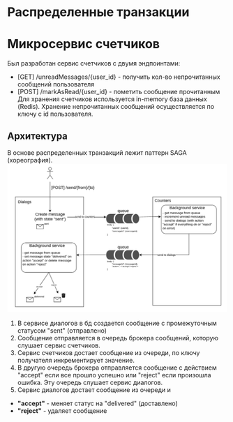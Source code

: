 # Распределенные транзакции
# Микросервис счетчиков
Был разработан сервис счетчиков с двумя эндпоинтами:
* [GET] /unreadMessages/{user_id} - получить кол-во непрочитанных сообщений пользователя
* [POST] /markAsRead/{user_id} - пометить сообщение прочитанным
Для хранения счетчиков используется in-memory база данных (Redis). Хранение непрочитанных сообщений осуществляется по ключу с id пользователя.

## Архитектура

В основе распределенных транзакций лежит паттерн SAGA (хореография).
![architecture](architecture.png "Architecture")
1. В сервисе диалогов в бд создается сообщение с промежуточным статусом "sent" (отправлено)
2. Сообщение отправляется в очередь брокера сообщений, которую слушает сервис счетчиков.
3. Сервис счетчиков достает сообщение из очереди, по ключу получателя инкрементирует значение.
4. В другую очередь брокера отправляется сообщение с действием "accept" если все прошло успешно или "reject" если произошла ошибка. Эту очередь слушает сервис диалогов.
5. Сервис диалогов достает сообщение из очереди и
* **"accept"** - меняет статус на "delivered" (доставлено)
* **"reject"** - удаляет сообщение 